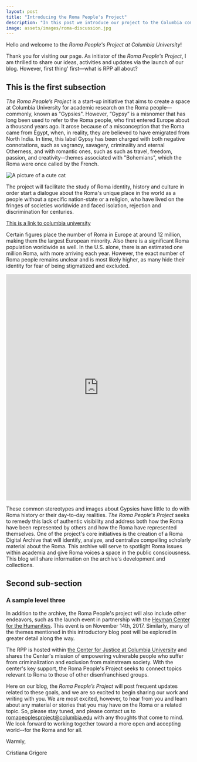 ```yaml
---
layout: post
title: "Introducing the Roma People's Project"
description: "In this post we introduce our project to the Columbia community and the public at large." 
image: assets/images/roma-discussion.jpg
---
```


Hello and welcome to the *Roma People's Project at Columbia University*!

Thank you for visiting our page. As initiator of the *Roma People's Project*, I am thrilled to share our ideas, activities and updates via the launch of our blog. However, first thing' first—what is RPP all about? 

## This is the first subsection
 
*The Roma People’s Project* is a start-up initiative that aims to create a space at Columbia University for academic research on the Roma people—commonly, known as "Gypsies". However, “Gypsy” is a misnomer that has long been used to refer to the Roma people, who first entered Europe about a thousand years ago. It arose because of a misconception that the Roma came from Egypt, when, in reality, they are believed to have emigrated from North India. In time, this label Gypsy has been charged with both negative connotations, such as vagrancy, savagery, criminality and eternal Otherness, and with romantic ones, such as such as travel, freedom, passion, and creativity--themes associated with "Bohemians", which the Roma were once called by the French.

![A picture of a cute cat]({{site.baseurl}}/assets/images/cutecat.jpg)

The project will facilitate the study of Roma identity, history and culture in order start a dialogue about the Roma's unique place in the world as a people without a specific nation-state or a religion, who have lived on the fringes of societies worldwide and faced isolation, rejection and discrimination for centuries.

[This is a link to columbia university](http://www.columbia.edu)
 
Certain figures place the number of Roma in Europe at around 12 million, making them the largest European minority. Also there is a significant Roma population worldwide as well. In the U.S. alone, there is an estimated one million Roma, with more arriving each year. However, the exact number of Roma people remains unclear and is most likely higher, as many hide their identity for fear of being stigmatized and excluded.

<iframe style="text-align:center" width="100%" height="615" src="https://www.youtube.com/embed/IzvYshiNHlA" frameborder="0" gesture="media" allow="encrypted-media" allowfullscreen></iframe>

These common stereotypes and images about Gypsies have little to do with Roma history or their day-to-day realities. *The Roma People's Project* seeks to remedy this lack of authentic visibility and address both how the Roma have been represented by others and how the Roma have represented themselves. One of the project's core initiatives is the creation of a Roma Digital Archive that will identify, analyze, and centralize compelling scholarly material about the Roma. This archive will serve to spotlight Roma issues within academia and give Roma voices a space in the public consciousness. This blog will share information on the archive's development and collections.

## Second sub-section

### A sample level three
 
In addition to the archive, the Roma People's project will also include other endeavors, such as the launch event in partnership with the [Heyman Center for the Humanities](http://heymancenter.org). This event is on November 14th, 2017. Similarly, many of the themes mentioned in this introductory blog post will be explored in greater detail along the way.   
 
The RPP is hosted within [the Center for Justice at Columbia University](http://centerforjustice.columbia.edu) and shares the Center's mission of empowering vulnerable people who suffer from criminalization and exclusion from mainstream society. With the center's key support, the Roma People's Project seeks to connect topics relevant to Roma to those of other disenfranchised groups.  
 
Here on our blog, the *Roma People’s Project* will post frequent updates related to these goals, and we are so excited to begin sharing our work and writing with you. We are most excited, however, to hear from you and learn about any material or stories that you may have on the Roma or a related topic. So, please stay tuned, and please contact us to romapeoplesproject@columbia.edu with any thoughts that come to mind. We look forward to working together toward a more open and accepting world--for the Roma and for all.
 
Warmly,

Cristiana Grigore
